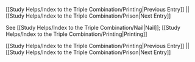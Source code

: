 [[Study Helps/Index to the Triple Combination/Printing|Previous Entry]]  ||  [[Study Helps/Index to the Triple Combination/Prison|Next Entry]]

 See [[Study Helps/Index to the Triple Combination/Nail|Nail]]; [[Study Helps/Index to the Triple Combination/Printing|Printing]]

[[Study Helps/Index to the Triple Combination/Printing|Previous Entry]]  ||  [[Study Helps/Index to the Triple Combination/Prison|Next Entry]]